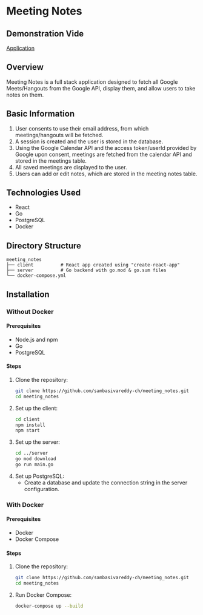 # Meeting Notes

## Demonstration Vide
[Application](https://drive.google.com/file/d/1b8haJ3x8g18WdpJb2K6QtBS1Qk0nQmLI/view?usp=drive_link)

## Overview
Meeting Notes is a full stack application designed to fetch all Google Meets/Hangouts from the Google API, display them, and allow users to take notes on them.

## Basic Information
1. User consents to use their email address, from which meetings/hangouts will be fetched.
2. A session is created and the user is stored in the database.
3. Using the Google Calendar API and the access token/userId provided by Google upon consent, meetings are fetched from the calendar API and stored in the meetings table.
4. All saved meetings are displayed to the user.
5. Users can add or edit notes, which are stored in the meeting notes table.

## Technologies Used
- React
- Go
- PostgreSQL
- Docker

## Directory Structure
```
meeting_notes
├── client          # React app created using "create-react-app"
├── server          # Go backend with go.mod & go.sum files
└── docker-compose.yml
```

## Installation

### Without Docker

#### Prerequisites
- Node.js and npm
- Go
- PostgreSQL

#### Steps
1. Clone the repository:
    ```bash
    git clone https://github.com/sambasivareddy-ch/meeting_notes.git
    cd meeting_notes
    ```
2. Set up the client:
    ```bash
    cd client
    npm install
    npm start
    ```
3. Set up the server:
    ```bash
    cd ../server
    go mod download
    go run main.go
    ```
4. Set up PostgreSQL:
    - Create a database and update the connection string in the server configuration.

### With Docker

#### Prerequisites
- Docker
- Docker Compose

#### Steps
1. Clone the repository:
    ```bash
    git clone https://github.com/sambasivareddy-ch/meeting_notes.git
    cd meeting_notes
    ```
2. Run Docker Compose:
    ```bash
    docker-compose up --build
    ```
